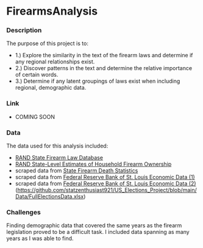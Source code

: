 # FirearmsAnalysis

### Description

The purpose of this project is to:
- 1.) Explore the similarity in the text of the firearm laws and determine if any regional relationships exist.
- 2.) Discover patterns in the text and determine the relative importance of certain words.
- 3.) Determine if any latent groupings of laws exist when including regional, demographic data.

### Link

- COMING SOON

### Data

The data used for this analysis included:
- [RAND State Firearm Law Database](https://www.rand.org/pubs/tools/TLA243-2-v2.html)
- [RAND State-Level Estimates of Household Firearm Ownership](https://www.rand.org/pubs/tools/TL354.html)
- scraped data from [State Firearm Death Statistics](https://www.statefirearmlaws.org/states/)
- scraped data from [Federal Reserve Bank of St. Louis Economic Data (1)](https://fred.stlouisfed.org/release/tables?rid=118&eid=259194)
- scraped data from [Federal Reserve Bank of St. Louis Economic Data (2)](https://fred.stlouisfed.org/release/tables?eid=259515&rid=249)
(https://github.com/statzenthusiast921/US_Elections_Project/blob/main/Data/FullElectionsData.xlsx)



### Challenges
Finding demographic data that covered the same years as the firearm legislation proved to be a difficult task.  I included data spanning as many years as I was able to find.
